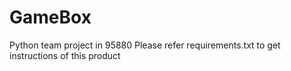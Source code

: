 # GameBox
Python team project in 95880
Please refer requirements.txt to get instructions of this product

